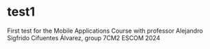 # test1
First test for the Mobile Applications Course with professor Alejandro Sigfrido Cifuentes Álvarez, group 7CM2 ESCOM 2024
